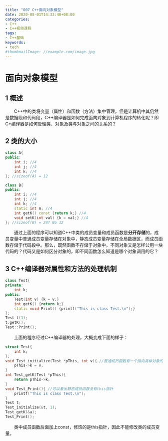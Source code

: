 ```yaml
---
title: "007 C++面向对象模型"
date: 2020-08-01T14:33:40+08:00
categories:
- C++
- C++视频课程
tags:
- C++基础
keywords:
- tech
#thumbnailImage: //example.com/image.jpg
---
```


<!--more-->
# 面向对象模型

## 1 概述
　　C++中的类将变量（属性）和函数（方法）集中管理，但是计算机中其仍然是数据段和代码段，C++编译器是如何完成面向对象到计算机程序的转化呢？即C+编译器是如何管理类、对象及类与对象之间的关系的？

## 2 类的大小
```cpp
class A{
public:
    int i; //4
    int j; //4
    int k; //4
}; //sizeof(A) = 12

class B{
public:
    int i; //4
    int j; //4
    int k; //4
    static int m; //4
    int getK() const {return k;} //4
    void setK(int val) {k = val;} //4
}; //sizeof(B) = 24? No 12
```
　　通过上面的程序可以知道C++中类的成员变量和成员函数是**分开存储**的，成员变量中普通成员变量存储在对象中，静态成员变量存储在全局数据区，而成员函数存储于代码段中。那么，既然函数不存储于对象中，不同对象又是怎样公用一块代码的？代码又是如何区分对象的，即不同函数怎么知道是哪个对象调用的它？

## 3 C++编译器对属性和方法的处理机制

```cpp
class Test{
private:
    int k;
public:
    Test(int v) {k = v;}
    int getK() {return k;}
    static void Print() {printf("This is class Test.\n");}
};
Test t(1);
t.getK();
Test::Print();
```

　　上面的程序经过C++编译器的处理，大概变成下面的样子：

```cpp
struct Test{
    int k;
};
void Test_initialize(Test *pThis, int v){ //普通成员函数有一个指向具体对象的this指针
    pThis->k = v;
}
int Test_getK(Test *pThis){
    return pThis->k;
}
void Test_Print(){ //可以看出静态成员函数没有this指针
    printf("This is class Test.\n");
}
Test t;
Test_initialize(&t, 1);
Test_getK(&a);
Test_Print();
```

　　类中成员函数后面加上const，修饰的是this指针，因此不能修改类的成员变量。
